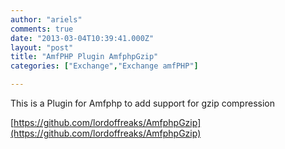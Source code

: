 ```yaml
---
author: "ariels"
comments: true
date: "2013-03-04T10:39:41.000Z"
layout: "post"
title: "AmfPHP Plugin AmfphpGzip"
categories: ["Exchange","Exchange amfPHP"]

---
```

This is a Plugin for Amfphp to add support for gzip compression



[https://github.com/lordoffreaks/AmfphpGzip](https://github.com/lordoffreaks/AmfphpGzip)


